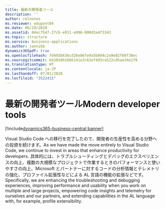 ```yaml
---
title: 最新の開発者ツール
description: ''
author: relnotes
ms.reviewer: edupont04
ms.date: 06/19/2020
ms.assetid: 04ec7547-27cb-e911-a996-000d3a4f3343
ms.topic: structure
ms.service: business-applications
ms.author: jannikb
dynamics365pdf: true
ms.openlocfilehash: fd493b636cd26e06fe9a5b604c2a9e82f60f38ec
ms.sourcegitcommit: b4383db1666141e3c62ef493ca522cd5ae34e1f0
ms.translationtype: HT
ms.contentlocale: ja-JP
ms.lasthandoff: 07/01/2020
ms.locfileid: "3522415"
---
```

# <a name="modern-developer-tools"></a><span data-ttu-id="2466e-102">最新の開発者ツール</span><span class="sxs-lookup"><span data-stu-id="2466e-102">Modern developer tools</span></span>

[!include[dynamics365-business-central banner](../includes/dynamics365-business-central.md)]

<!--structure start-->
<span data-ttu-id="2466e-103">Visual Studio Code への移行を完了したので、開発者の生産性を高める分野への投資を続けます。</span><span class="sxs-lookup"><span data-stu-id="2466e-103">As we have made the move entirely to Visual Studio Code, we continue to invest in areas that enhance productivity for developers.</span></span> <span data-ttu-id="2466e-104">具体的には、トラブルシューティングとデバッグのエクスペリエンスの向上、複数の大規模なプロジェクトで作業するときのパフォーマンスと使いやすさの向上、Microsoft とパートナーに対するコードの分析情報とテレメトリの強化、プロファイル拡張性などによる AL 言語の機能の拡張などです。</span><span class="sxs-lookup"><span data-stu-id="2466e-104">Specifically, we are enhancing the troubleshooting and debugging experiences, improving performance and usability when you work on multiple and large projects, empowering code insights and telemetry for ourselves and our partners, and extending capabilities in the AL language with, for example, profile extensibility.</span></span>
<!--structure end-->



